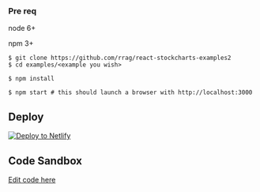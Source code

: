 ### Pre req
node 6+

npm 3+


```
$ git clone https://github.com/rrag/react-stockcharts-examples2
$ cd examples/<example you wish>

$ npm install

$ npm start # this should launch a browser with http://localhost:3000
```


## Deploy 

[![Deploy to Netlify](https://www.netlify.com/img/deploy/button.svg)](https://app.netlify.com/start/deploy?repository=https://github.com/Sach97/react-stockcharts-netlify)


## Code Sandbox
[Edit code here](https://codesandbox.io/s/github/Sach97/react-stockcharts-netlify)
